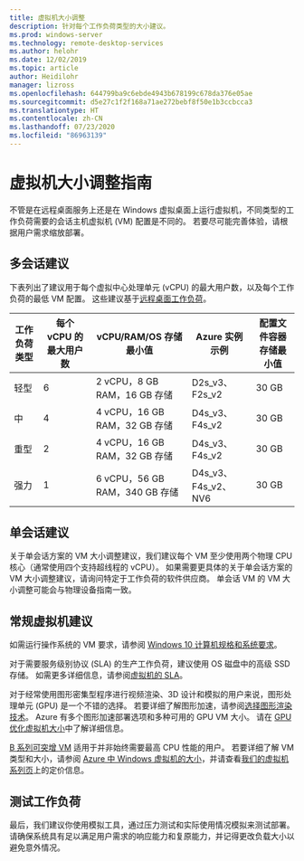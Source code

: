 ```yaml
---
title: 虚拟机大小调整
description: 针对每个工作负荷类型的大小建议。
ms.prod: windows-server
ms.technology: remote-desktop-services
ms.author: helohr
ms.date: 12/02/2019
ms.topic: article
author: Heidilohr
manager: lizross
ms.openlocfilehash: 644799ba9c6ebde4943b678199c678da376e05ae
ms.sourcegitcommit: d5e27c1f2f168a71ae272bebf8f50e1b3ccbcca3
ms.translationtype: HT
ms.contentlocale: zh-CN
ms.lasthandoff: 07/23/2020
ms.locfileid: "86963139"
---
```

# <a name="virtual-machine-sizing-guidelines"></a>虚拟机大小调整指南

不管是在远程桌面服务上还是在 Windows 虚拟桌面上运行虚拟机，不同类型的工作负荷需要的会话主机虚拟机 (VM) 配置是不同的。 若要尽可能完善体验，请根据用户需求缩放部署。

## <a name="multi-session-recommendations"></a>多会话建议

下表列出了建议用于每个虚拟中心处理单元 (vCPU) 的最大用户数，以及每个工作负荷的最低 VM 配置。 这些建议基于[远程桌面工作负荷](remote-desktop-workloads.md)。

| 工作负荷类型 | 每个 vCPU 的最大用户数 | vCPU/RAM/OS 存储最小值 | Azure 实例示例 | 配置文件容器存储最小值 |
| --- | --- | --- | --- | --- |
| 轻型 | 6 | 2 vCPU，8 GB RAM，16 GB 存储 | D2s_v3、F2s_v2 | 30 GB |
| 中 | 4 | 4 vCPU，16 GB RAM，32 GB 存储 | D4s_v3、F4s_v2 | 30 GB |
| 重型 | 2 | 4 vCPU，16 GB RAM，32 GB 存储 | D4s_v3、F4s_v2 | 30 GB |
| 强力 | 1 | 6 vCPU，56 GB RAM，340 GB 存储 | D4s_v3、F4s_v2、NV6 | 30 GB |

## <a name="single-session-recommendations"></a>单会话建议

关于单会话方案的 VM 大小调整建议，我们建议每个 VM 至少使用两个物理 CPU 核心（通常使用四个支持超线程的 vCPU）。 如果需要更具体的关于单会话方案的 VM 大小调整建议，请询问特定于工作负荷的软件供应商。 单会话 VM 的 VM 大小调整可能会与物理设备指南一致。

## <a name="general-virtual-machine-recommendations"></a>常规虚拟机建议

如需运行操作系统的 VM 要求，请参阅 [Windows 10 计算机规格和系统要求](https://www.microsoft.com/windows/windows-10-specifications)。

对于需要服务级别协议 (SLA) 的生产工作负荷，建议使用 OS 磁盘中的高级 SSD 存储。 如需更多详细信息，请参阅[虚拟机的 SLA](https://azure.microsoft.com/support/legal/sla/virtual-machines/v1_8/)。

对于经常使用图形密集型程序进行视频渲染、3D 设计和模拟的用户来说，图形处理单元 (GPU) 是一个不错的选择。 若要详细了解图形加速，请参阅[选择图形渲染技术](rds-graphics-virtualization.md)。 Azure 有多个图形加速部署选项和多种可用的 GPU VM 大小。 请在 [GPU 优化虚拟机大小](/azure/virtual-machines/windows/sizes-gpu)中了解详细信息。

[B 系列可突增 VM](/azure/virtual-machines/windows/b-series-burstable) 适用于并非始终需要最高 CPU 性能的用户。 若要详细了解 VM 类型和大小，请参阅 [Azure 中 Windows 虚拟机的大小](/azure/virtual-machines/windows/sizes)，并请查看[我们的虚拟机系列页](https://azure.microsoft.com/pricing/details/virtual-machines/series/)上的定价信息。

## <a name="test-your-workload"></a>测试工作负荷

最后，我们建议你使用模拟工具，通过压力测试和实际使用情况模拟来测试部署。 请确保系统具有足以满足用户需求的响应能力和复原能力，并记得更改负载大小以避免意外情况。
